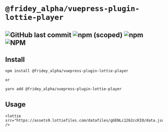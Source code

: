 # `@fridey_alpha/vuepress-plugin-lottie-player`
![GitHub last commit](https://img.shields.io/github/last-commit/FrideyAlpha/vuepress-plugin-lottie-player) 
![npm (scoped)](https://img.shields.io/npm/v/@fridey_alpha/vuepress-plugin-lottie-player) 
![npm](https://img.shields.io/npm/dt/@fridey_alpha/vuepress-plugin-lottie-player) 
![NPM](https://img.shields.io/npm/l/@fridey_alpha/vuepress-plugin-lottie-player)
---

## Install

```sh
npm install @fridey_alpha/vuepress-plugin-lottie-player

or

yarn add @fridey_alpha/vuepress-plugin-lottie-player

```
## Usage

```vue
<lottie src="https://assets9.lottiefiles.com/datafiles/gUENLc1262ccKIO/data.json" />
